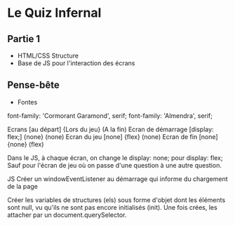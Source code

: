 # Le Quiz Infernal

## Partie 1

- HTML/CSS Structure
- Base de JS pour l'interaction des écrans



## Pense-bête

- Fontes
<link rel="preconnect" href="https://fonts.gstatic.com" crossorigin>
<link href="https://fonts.googleapis.com/css2?family=Almendra:wght@700&family=Cormorant+Garamond:ital@1&display=swap" rel="stylesheet">

  font-family: 'Cormorant Garamond', serif;
  font-family: 'Almendra', serif;

Ecrans [au départ] {Lors du jeu} (A la fin)
Ecran de démarrage [display: flex;] {none} (none)
Ecran du jeu [none] {flex} (none)
Ecran de fin [none] {none} (flex)

Dans le JS, à chaque écran, on change le display: none; pour display: flex; Sauf pour l'écran de jeu où on passe d'une question à une autre question.


JS
Créer un windowEventListener au démarrage qui informe du chargement de la page
<!-- const init = () =>{
console.log('Init')
};
window.addEventListener('load', init); -->

Créer les variables de structures (els) sous forme d'objet dont les éléments sont null, vu qu'ils ne sont pas encore initialisés (init).
Une fois crées, les attacher par un document.querySelector.


